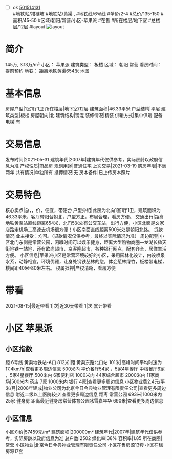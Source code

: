 - [ ] ok [501514131](https://bj.5i5j.com/ershoufang/501514131.html)  
 #地铁站/褡裢坡 #地铁站/黄渠 ,  #地铁线/6号线
#单价/2-4 #总价/135-150 #面积/45-50   #区域/朝阳/常营/小区-苹果派 #在售 #所在楼层/地下室 #总楼层/12层 #layout 
![layout](http://image2a.5i5j.com/bdir/layout/40796d72cb17432fa9ea07e22ca06f74.jpg_P5.jpg) 
# 简介 
 145万,  3.13万/m² 
小区： 苹果派
建筑类型： 板楼
区域： 朝阳 常营
看房时间： 提前预约
地铁： 距离地铁黄渠654米 地图
# 基本信息 
 房屋户型|1室1厅1卫
所在楼层|地下室/12层
建筑面积|46.33平米
户型结构|平层
建筑类型|板楼
房屋朝向|北
建筑结构|钢混
装修情况|精装
供暖方式|集中供暖
配备电梯|有
# 交易信息 
 发布时间|2021-05-31
建筑年代|2007年|建筑年代仅供参考，实际房龄以政府信息为准
产权性质|商品房
规划用途|普通住宅
上次交易|2021-03-19
购房年限|不满两年
共有情况|单独所有
抵押情况|无
房本备件|已上传房本照片
# 交易特色 
 核心卖点|总，，价，便宜，带阳台
户型介绍|此房为北向1室1厅1卫，建筑面积为46.33平米，客厅带阳台朝北，户型方正，布局合理，看房方便。
交通出行|距离地铁黄渠站直线距离654米，北门5米处有公交车站，出行方便，小区北面是幺家店路走机场二高速去机场很方便！小区南面直线距离500米处是朝阳北路。
贷款情况|业主接受：均可。（贷款情况仅供参考，最终以实际情况为准）
周边配套|小区北门东侧是常营公园，闲暇时间可以娱乐健身，距离大型购物商圈—龙湖长楹天街地铁一站地，还有欧尚超市，京客隆超市，各种银行网点，配套齐全，居住生活方便。
小区信息|苹果派小区是常营环境较好的小区，采用园林化设计，内设喷泉水系，动静相宜，环境优雅，让身处钢铁丛林的您，体会葱林绿竹，板楼带电梯，楼间距40米-80米左右。
权属抵押|产权清晰，看房方便
# 带看 
 2021-08-15|最近带看	 1|次|近30天带看	 1|次|累计带看
# 小区 苹果派
## 小区指数 
 距 6号线 黄渠地铁站-A口 812米|距 黄渠东路北口站 101米|高峰时间平均时速为17.4km/h|查看更多周边信息
500米内 平价餐厅54家 ，5家4星餐厅
中档餐厅6家 ，5家4星餐厅|500米内 6家便利店
1000米内 44家综合超市
2000米内 11家商场|500米内 药店 7家
1000米内 银行 4家|查看更多周边信息
小区物业费2.4元/平米/月|2008年建成|物业公司为北京今日今典物业管理有限责任公司|查看更多周边信息
附近二级以上医院较少|查看更多周边信息
距离 常营公园 693米|1000米内 25家 健身房
距离最近健身房常营体育公园冰雪嘉年华 690米|查看更多周边信息
## 小区信息 
 小区均价|57459元/m²
建筑面积|200000m²
建筑年代|2007年|建筑年代仅供参考，实际房龄以政府信息为准
总户数|2502
绿化率|38%
容积率|1.85
所在商圈|常营
小区物业|北京今日今典物业管理有限责任公司
小区在售房源13套
小区在租房源17套
